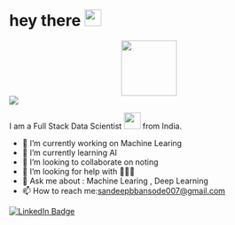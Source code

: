 <h1>
  hey there
  <img src="https://media.giphy.com/media/hvRJCLFzcasrR4ia7z/giphy.gif" width="30px"/>
</h1>
<div id="header" align="center">
  <img src="https://media.giphy.com/media/M9gbBd9nbDrOTu1Mqx/giphy.gif" width="100"/>
</div>
<img src="https://komarev.com/ghpvc/?username=github.com/sandeepbansode" alt=" "/>

I am a Full Stack Data Scientist <img src="https://media.giphy.com/media/WUlplcMpOCEmTGBtBW/giphy.gif" width="30"> from India.

- 🔭 I’m currently working on Machine Learing 
- 🌱 I’m currently learning AI
- 👯 I’m looking to collaborate on noting
- 🤔 I’m looking for help with 🤔🤔🤔
- 💬 Ask me about : Machine Learing , Deep Learning 
- 📫 How to reach me:sandeepbbansode007@gmail.com
 <div id="badges">
  <a href="https://www.linkedin.com/in/sandeep-bansode-165556a3/">
    <img src="https://img.shields.io/badge/LinkedIn-blue?style=for-the-badge&logo=linkedin&logoColor=white" alt="LinkedIn Badge"/>
</div>


